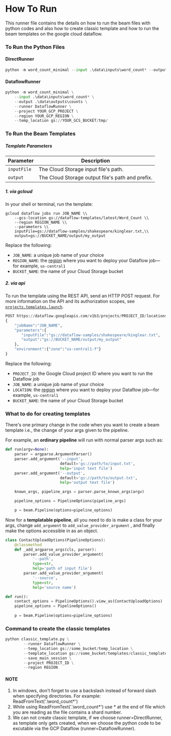 # How To Run

This runner file contains the details on how to run the beam files with python codes and also how to create classic template and how to run the beam templates on the google cloud dataflow.

### To Run the Python Files

#### DirectRunner

```python
python -m word_count_minimal --input .\data\inputs\word_count* --output .\data\outputs\counts --runner DirectRunner
```

#### DataflowRunner

```python
python -m word_count_minimal \
    --input .\data\inputs\word_count* \
    --output .\data\outputs\counts \
    --runner DataflowRunner \
    --project YOUR_GCP_PROJECT \
    --region YOUR_GCP_REGION \
    --temp_location gs://YOUR_GCS_BUCKET/tmp/
```

### To Run the Beam Templates

##### Template Parameters

| Parameter     | Description                                      |
| ------------- | ------------------------------------------------ |
| `inputFile` | The Cloud Storage input file's path.             |
| `output`    | The Cloud Storage output file's path and prefix. |

##### **1. via gcloud**

In your shell or terminal, run the template:

```shell
gcloud dataflow jobs run JOB_NAME \\
    --gcs-location gs://dataflow-templates/latest/Word_Count \\
    --region REGION_NAME \\
    --parameters \\
    inputFile=gs://dataflow-samples/shakespeare/kinglear.txt,\\
    output=gs://BUCKET_NAME/output/my_output
```

Replace the following:

* `JOB_NAME`: a unique job name of your choice
* `REGION_NAME`: the [region](https://cloud.google.com/dataflow/docs/resources/locations) where you want to deploy your Dataflow job—for example, `us-central1`
* `BUCKET_NAME`: the name of your Cloud Storage bucket

##### 2. via api

To run the template using the REST API, send an HTTP POST request. For more information on the API and its authorization scopes, see [`projects.templates.launch`](https://cloud.google.com/dataflow/docs/reference/rest/v1b3/projects.templates/launch).

```python
POST https://dataflow.googleapis.com/v1b3/projects/PROJECT_ID/locations/LOCATION/templates:launch?gcsPath=gs://dataflow-templates/latest/Word_Count
{
    "jobName":"JOB_NAME",
    "parameters":{
       "inputFile":"gs://dataflow-samples/shakespeare/kinglear.txt",
       "output":"gs://BUCKET_NAME/output/my_output"
    },
    "environment":{"zone":"us-central1-f"}
}
```

Replace the following:

* `PROJECT_ID`: the Google Cloud project ID where you want to run the Dataflow job
* `JOB_NAME`: a unique job name of your choice
* `LOCATION`: the [region](https://cloud.google.com/dataflow/docs/resources/locations) where you want to deploy your Dataflow job—for example, `us-central1`
* `BUCKET_NAME`: the name of your Cloud Storage bucket

### What to do for creating templates

There's one primary change in the code when you want to create a beam template i.e., the change of your args given to the pipeline.

For example, an **ordinary pipeline** will run with normal parser args such as:

```python
def run(argv=None):
    parser = argparse.ArgumentParser()
    parser.add_argument('--input',
                        default='gs://path/to/input.txt',
                        help='input text file')
    parser.add_argument('--output',
                        default='gs://path/to/output.txt',
                        help='output text file')

    known_args, pipeline_args = parser.parse_known_args(argv)

    pipeline_options = PipelineOptions(pipeline_args)

    p = beam.Pipeline(options=pipeline_options)
```

Now for a **templatable pipeline**, all you need to do is make a class for your args, change `add_argument` to  `add_value_provider_argument` , and finally make the options accessible in as an object.

```python
class ContactUploadOptions(PipelineOptions):
    @classmethod
    def _add_argparse_args(cls, parser):
        parser.add_value_provider_argument(
            '--path',
            type=str,
            help='path of input file')
        parser.add_value_provider_argument(
            '--source',
            type=str,
            help='source name')

def run():
    contact_options = PipelineOptions().view_as(ContactUploadOptions)
    pipeline_options = PipelineOptions()
  
    p = beam.Pipeline(options=pipeline_options)
```

### Command to create the classic templates

```python
python classic_template.py \
        --runner DataflowRunner \
        --temp_location gs://some_bucket/temp_location \
        --template_location gs://some_bucket/templates/classic_template.json \
        --save_main_session \
        --project PROJECT_ID \
        --region REGION
```

#### NOTE

1. In windows, don't forget to use a backslash instead of forward slash when specifying directories.
   For example: ReadFromText('.\word_count*')
2. While using ReadFromText('.\word_count*')
   use * at the end of file which you are reading as the file contains a shard number.
3. We can not create classic template, if we choose runner=DirectRunner, as template only gets created, when we choose the python code to be excutable via the GCP Dataflow (runner=DataflowRunner).
